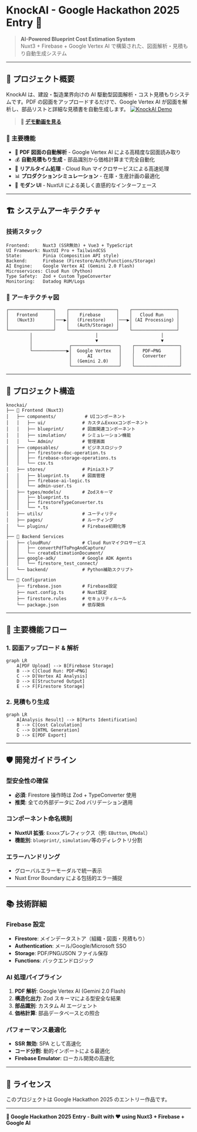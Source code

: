 # KnockAI - Google Hackathon 2025 Entry 🚀

> **AI-Powered Blueprint Cost Estimation System**  
> Nuxt3 + Firebase + Google Vertex AI で構築された、図面解析・見積もり自動生成システム

---

## 🎯 プロジェクト概要

KnockAI は、建設・製造業界向けの AI 駆動型図面解析・コスト見積もりシステムです。PDF の図面をアップロードするだけで、Google Vertex AI が図面を解析し、部品リストと詳細な見積書を自動生成します。
[![KnockAI Demo](https://img.youtube.com/vi/GNBm9Kg5nbI/maxresdefault.jpg)](https://youtu.be/oi97GbeGuiQ)

> **🚀 [デモ動画を見る](https://youtu.be/oi97GbeGuiQ)**

### 🌟 主要機能

- 📄 **PDF 図面の自動解析** - Google Vertex AI による高精度な図面読み取り
- 💰 **自動見積もり生成** - 部品識別から価格計算まで完全自動化
- 🔄 **リアルタイム処理** - Cloud Run マイクロサービスによる高速処理
- 📊 **プロダクションシミュレーション** - 在庫・生産計画の最適化
- 🎨 **モダン UI** - NuxtUI による美しく直感的なインターフェース

---

## 🏗️ システムアーキテクチャ

### 技術スタック

```
Frontend:     Nuxt3 (SSR無効) + Vue3 + TypeScript
UI Framework: NuxtUI Pro + TailwindCSS
State:        Pinia (Composition API style)
Backend:      Firebase (Firestore/Auth/Functions/Storage)
AI Engine:    Google Vertex AI (Gemini 2.0 Flash)
Microservices: Cloud Run (Python)
Type Safety:  Zod + Custom TypeConverter
Monitoring:   Datadog RUM/Logs
```

### 🎯 アーキテクチャ図

```
┌─────────────────┐    ┌──────────────────┐    ┌─────────────────┐
│   Frontend      │    │    Firebase      │    │   Cloud Run     │
│   (Nuxt3)       │───▶│   (Firestore)    │───▶│ (AI Processing) │
│                 │    │   (Auth/Storage) │    │                 │
└─────────────────┘    └──────────────────┘    └─────────────────┘
         │                        │                        │
         │                        ▼                        ▼
         │              ┌──────────────────┐    ┌─────────────────┐
         └─────────────▶│  Google Vertex   │    │   PDF→PNG       │
                        │      AI          │    │   Converter     │
                        │  (Gemini 2.0)    │    │                 │
                        └──────────────────┘    └─────────────────┘
```

---

## 📁 プロジェクト構造

```
knockai/
├── 🎨 Frontend (Nuxt3)
│   ├── components/           # UIコンポーネント
│   │   ├── ui/              # カスタムExxxxコンポーネント
│   │   ├── blueprint/       # 図面関連コンポーネント
│   │   ├── simulation/      # シミュレーション機能
│   │   └── Admin/           # 管理画面
│   ├── composables/         # ビジネスロジック
│   │   ├── firestore-doc-operation.ts
│   │   ├── firebase-storage-operations.ts
│   │   └── csv.ts
│   ├── stores/              # Piniaストア
│   │   ├── blueprint.ts     # 図面管理
│   │   ├── firebase-ai-logic.ts
│   │   └── admin-user.ts
│   ├── types/models/        # Zodスキーマ
│   │   ├── blueprint.ts
│   │   ├── firestoreTypeConverter.ts
│   │   └── *.ts
│   ├── utils/               # ユーティリティ
│   ├── pages/               # ルーティング
│   └── plugins/             # Firebase初期化等
│
├── 🐍 Backend Services
│   ├── cloudRun/            # Cloud Runマイクロサービス
│   │   ├── convertPdfToPngAndCapture/
│   │   └── createEstimationDocument/
│   ├── google-adk/          # Google ADK Agents
│   │   └── firestore_test_connect/
│   └── backend/             # Python補助スクリプト
│
└── 🔧 Configuration
    ├── firebase.json        # Firebase設定
    ├── nuxt.config.ts       # Nuxt設定
    ├── firestore.rules      # セキュリティルール
    └── package.json         # 依存関係
```

---

## 🎯 主要機能フロー

### 1. 図面アップロード & 解析

```mermaid
graph LR
    A[PDF Upload] --> B[Firebase Storage]
    B --> C[Cloud Run: PDF→PNG]
    C --> D[Vertex AI Analysis]
    D --> E[Structured Output]
    E --> F[Firestore Storage]
```

### 2. 見積もり生成

```mermaid
graph LR
    A[Analysis Result] --> B[Parts Identification]
    B --> C[Cost Calculation]
    C --> D[HTML Generation]
    D --> E[PDF Export]
```

---

## 🛡️ 開発ガイドライン

### 型安全性の確保

- **必須**: Firestore 操作時は Zod + TypeConverter 使用
- **推奨**: 全ての外部データに Zod バリデーション適用

### コンポーネント命名規則

- **NuxtUI 拡張**: `Exxxx`プレフィックス（例: `EButton`, `EModal`）
- **機能別**: `blueprint/`, `simulation/`等のディレクトリ分割

### エラーハンドリング

- グローバルエラーモーダルで統一表示
- Nuxt Error Boundary による包括的エラー捕捉

---

## 📚 技術詳細

### Firebase 設定

- **Firestore**: メインデータストア（組織・図面・見積もり）
- **Authentication**: メール/Google/Microsoft SSO
- **Storage**: PDF/PNG/JSON ファイル保存
- **Functions**: バックエンドロジック

### AI 処理パイプライン

1. **PDF 解析**: Google Vertex AI (Gemini 2.0 Flash)
2. **構造化出力**: Zod スキーマによる型安全な結果
3. **部品識別**: カスタム AI エージェント
4. **価格計算**: 部品データベースとの照合

### パフォーマンス最適化

- **SSR 無効**: SPA として高速化
- **コード分割**: 動的インポートによる最適化
- **Firebase Emulator**: ローカル開発の高速化

---

## 📄 ライセンス

このプロジェクトは Google Hackathon 2025 のエントリー作品です。

---

**🎉 Google Hackathon 2025 Entry - Built with ❤️ using Nuxt3 + Firebase + Google AI**

